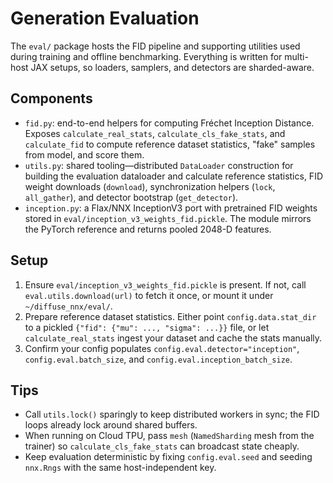 # Generation Evaluation

The `eval/` package hosts the FID pipeline and supporting utilities used during
training and offline benchmarking. Everything is written for multi-host JAX
setups, so loaders, samplers, and detectors are sharded-aware.

## Components

- `fid.py`: end-to-end helpers for computing Fréchet Inception Distance. Exposes
  `calculate_real_stats`, `calculate_cls_fake_stats`, and `calculate_fid` to
  compute reference dataset statistics, "fake" samples from model, and score them.
- `utils.py`: shared tooling—distributed `DataLoader` construction for building the evaluation dataloader and calculate reference statistics, FID weight
  downloads (`download`), synchronization helpers (`lock`, `all_gather`), and
  detector bootstrap (`get_detector`).
- `inception.py`: a Flax/NNX InceptionV3 port with pretrained FID weights
  stored in `eval/inception_v3_weights_fid.pickle`. The module mirrors the
  PyTorch reference and returns pooled 2048-D features.

## Setup

1. Ensure `eval/inception_v3_weights_fid.pickle` is present. If not, call
   `eval.utils.download(url)` to fetch it once, or mount it under
   `~/diffuse_nnx/eval/`.
2. Prepare reference dataset statistics. Either point `config.data.stat_dir` to
   a pickled `{"fid": {"mu": ..., "sigma": ...}}` file, or let
   `calculate_real_stats` ingest your dataset and cache the stats manually.
3. Confirm your config populates `config.eval.detector="inception"`,
   `config.eval.batch_size`, and `config.eval.inception_batch_size`.


## Tips

- Call `utils.lock()` sparingly to keep distributed workers in sync; the FID
  loops already lock around shared buffers.
- When running on Cloud TPU, pass `mesh` (`NamedSharding` mesh from the trainer)
  so `calculate_cls_fake_stats` can broadcast state cheaply.
- Keep evaluation deterministic by fixing `config.eval.seed` and
  seeding `nnx.Rngs` with the same host-independent key.
